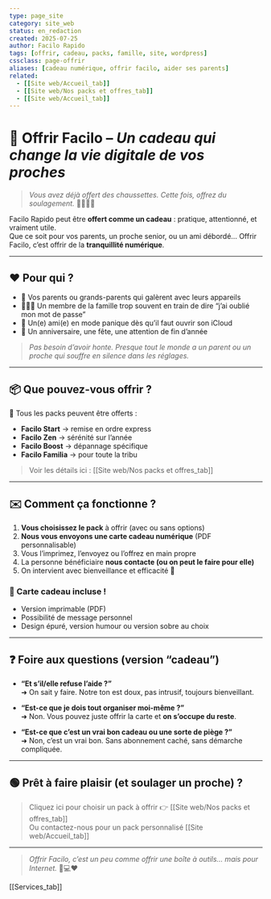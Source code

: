 ```yaml
---
type: page_site
category: site_web
status: en_redaction
created: 2025-07-25
author: Facilo Rapido
tags: [offrir, cadeau, packs, famille, site, wordpress]
cssclass: page-offrir
aliases: [cadeau numérique, offrir facilo, aider ses parents]
related:
  - [[Site web/Accueil_tab]]
  - [[Site web/Nos packs et offres_tab]]
  - [[Site web/Accueil_tab]]
---
```


# 🎁 Offrir Facilo – _Un cadeau qui change la vie digitale de vos proches_

> _Vous avez déjà offert des chaussettes. Cette fois, offrez du soulagement._ 👵📱👨‍💻

Facilo Rapido peut être **offert comme un cadeau** : pratique, attentionné, et vraiment utile.  
Que ce soit pour vos parents, un proche senior, ou un ami débordé… Offrir Facilo, c’est offrir de la **tranquillité numérique**.

---

## ❤️ Pour qui ?

- 👵 Vos parents ou grands-parents qui galèrent avec leurs appareils  
- 👨‍👩‍👧 Un membre de la famille trop souvent en train de dire “j’ai oublié mon mot de passe”  
- 🎁 Un(e) ami(e) en mode panique dès qu’il faut ouvrir son iCloud  
- 🎂 Un anniversaire, une fête, une attention de fin d’année

> _Pas besoin d’avoir honte. Presque tout le monde a un parent ou un proche qui souffre en silence dans les réglages._

---

## 📦 Que pouvez-vous offrir ?

🎯 Tous les packs peuvent être offerts :

- **Facilo Start** → remise en ordre express  
- **Facilo Zen** → sérénité sur l’année  
- **Facilo Boost** → dépannage spécifique  
- **Facilo Familia** → pour toute la tribu  

> Voir les détails ici : [[Site web/Nos packs et offres_tab]]

---

## ✉️ Comment ça fonctionne ?

1. **Vous choisissez le pack** à offrir (avec ou sans options)  
2. **Nous vous envoyons une carte cadeau numérique** (PDF personnalisable)  
3. Vous l’imprimez, l’envoyez ou l’offrez en main propre  
4. La personne bénéficiaire **nous contacte (ou on peut le faire pour elle)**  
5. On intervient avec bienveillance et efficacité 💫

### 🎨 Carte cadeau incluse !
- Version imprimable (PDF)  
- Possibilité de message personnel  
- Design épuré, version humour ou version sobre au choix

---

## ❓ Foire aux questions (version “cadeau”)

- **“Et s’il/elle refuse l’aide ?”**  
  ➜ On sait y faire. Notre ton est doux, pas intrusif, toujours bienveillant.

- **“Est-ce que je dois tout organiser moi-même ?”**  
  ➜ Non. Vous pouvez juste offrir la carte et **on s’occupe du reste**.

- **“Est-ce que c’est un vrai bon cadeau ou une sorte de piège ?”**  
  ➜ Non, c’est un vrai bon. Sans abonnement caché, sans démarche compliquée.

---

## 🟢 Prêt à faire plaisir (et soulager un proche) ?

> Cliquez ici pour choisir un pack à offrir 👉 [[Site web/Nos packs et offres_tab]]  
> Ou contactez-nous pour un pack personnalisé [[Site web/Accueil_tab]]

---

> _Offrir Facilo, c’est un peu comme offrir une boîte à outils… mais pour Internet._ 🔧💻❤️



[[Services_tab]]
